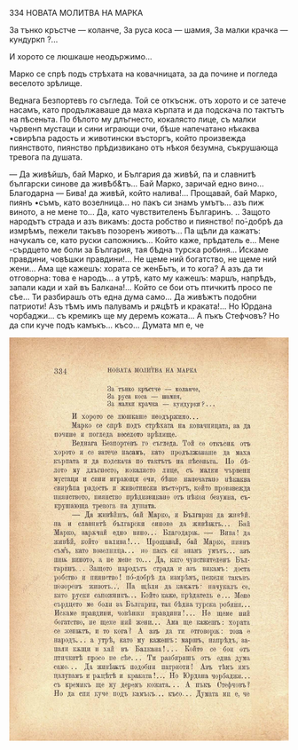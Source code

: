 ﻿334	НОВАТА МОЛИТВА НА МАРКА

За тънко кръстче — коланче, За руса коса — шамия, За малки крачка — кундуркп ?...

И хорото се люшкаше неодържимо...

Марко се спрѣ подъ стрѣхата на ковачницата, за да почине и погледа веселото зрѣлище.

Веднага Безпортевъ го съгледа. Той се откъснж. отъ хорото и се затече насамъ, като продължаваше да маха кърпата и да подскача по тактътъ на пѣсеньта. По бѣлото му длъгнесто, кокалясто лице, съ малки чървенп мустаци и сини играющи очи, бѣше напечатано нѣкаква •свирѣпа радость и животински въсторгъ, който произвежда пиянството, пиянство прѣдизвикано отъ нѣкоя безумна, съкрушающа тревога па душата.

— Да живѣйшъ, бай Марко, и България да живѣй, па и славнитѣ български синове да живѢб&тъ... Бай Марко, заричай едно вино... Благодарна — Бива! да живѣй, който налива!... Прощавай, бай Марко, пиянъ •съмъ, като возелница... но пакъ си знамъ умътъ... азъ пиж виното, а не мене то... Да, като чувствителенъ Българинъ. .. Защото народътъ страда и азъ викамъ: доста робство и пиянство! по́-добрѣ да измрѣмъ, пежели такъвъ позоренъ животъ... Па щѣли да кажатъ: начукалъ се, като руски сапожникъ... Който каже, прѣдатель е... Мене -сърдцето ме боли за България, тая бѣдна турска робиня... Искаме правдини, човѣшки правдини!... Не щеме ний богатство, не щеме ний жени... Ама ще кажешъ: хората се женБьтъ, и то кога? А азъ да ти отговорна: това е народъ... а утрѣ, като му кажешъ: маршъ, напрѣдъ, запали кади и хай въ Балкана!... Който се бои отъ птичкитѣ просо пе сѣе... Ти разбирашъ отъ една дума само... Да живѣжтъ подобни патриоти! Азъ тѣмъ имъ палувамъ и рѫцѣтѣ и краката!... Но Юрдана чорбаджи... съ кремикъ ще му деремъ кожата... А пъкъ Стефчовъ? Но да спи куче подъ камъкъ... късо... Думата мп е, че

![original](../images/375.jpg)

